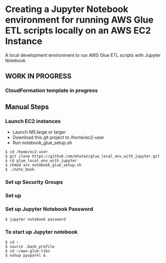 # Creating a Jupyter Notebook environment for running AWS Glue ETL scripts locally on an AWS EC2 Instance
A local development environment to run AWS Glue ETL scripts with Jupyter Notebook

## WORK IN PROGRESS
### CloudFormation template in progress

## Manual Steps

### Launch EC2 instances
- Launch M5.large or larger
- Download this git project to /home/ec2-user
- Run notebook_glue_setup.sh

```
$ cd /home/ec2-user
$ git clone https://github.com/mtwtan/glue_local_env_with_jupyter.git
$ cd glue_local_env_with_jupyter
$ chmod a+x notebook_glue_setup.sh
$ ./note_book
```

### Set up Security Groups

### Set up 

### Set up Jupyter Notebook Password
```
$ jupyter notebook password
```
### To start up Jupyter notebook
```
$ cd ~
$ source .bash_profile
$ cd ~/aws-glue-libs
$ nohup pysparkl &
```
